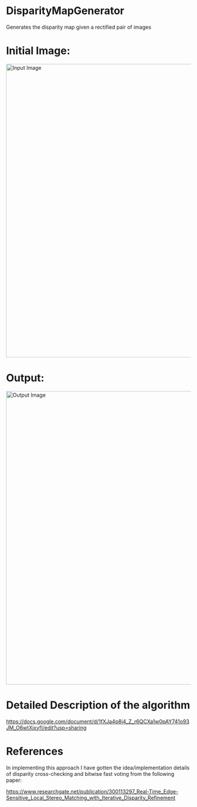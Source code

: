 # DisparityMapGenerator
Generates the disparity map given a rectified pair of images  

# Initial Image:  

<img src="https://github.com/hatimelar/DisparityMapGenerator/assets/144073483/1cd774a4-a329-453c-9879-fa82d7ab322b" alt="Input Image" width="800"/>

    
# Output:  
<img src="https://github.com/hatimelar/DisparityMapGenerator/assets/144073483/971840fd-505e-4a91-9b6d-360f5221e671" alt="Output Image" width="800"/>
  

# Detailed Description of the algorithm
https://docs.google.com/document/d/1fXJa4p8j4_Z_r6QCXa1w0pAY741o93JM_O6wtXjxyfI/edit?usp=sharing

# References 
In implementing this approach I have gotten the idea/implementation details of disparity cross-checking and bitwise fast voting from the following paper:

https://www.researchgate.net/publication/300113297_Real-Time_Edge-Sensitive_Local_Stereo_Matching_with_Iterative_Disparity_Refinement

